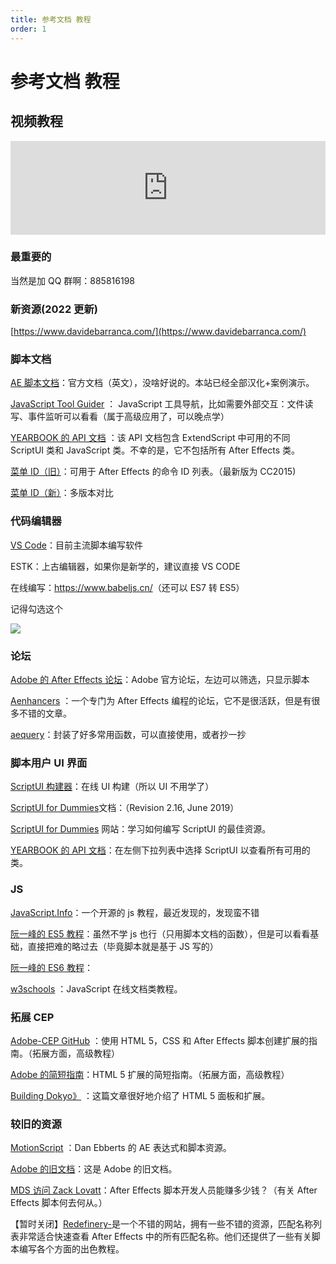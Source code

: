 ```yaml
---
title: 参考文档 教程
order: 1
---
```


# 参考文档 教程

## 视频教程

<iframe src="https://player.bilibili.com/player.html?bvid=BV17U4y1T7mU&page=1&high_quality=1" width="100%" allowfullscreen="allowfullscreen" frameborder="0"></iframe>

### 最重要的

当然是加 QQ 群啊：885816198

### 新资源(2022 更新)

[https://www.davidebarranca.com/](https://www.davidebarranca.com/)

### 脚本文档

[AE 脚本文档](https://ae-scripting.docsforadobe.dev/)：官方文档（英文），没啥好说的。本站已经全部汉化+案例演示。

[JavaScript Tool Guider](https://extendscript.docsforadobe.dev/) ： JavaScript
工具导航，比如需要外部交互：文件读写、事件监听可以看看（属于高级应用了，可以晚点学）

[YEARBOOK 的 API 文档](http://yearbook.github.io/esdocs/#/)
：该 API 文档包含 ExtendScript 中可用的不同 ScriptUI 类和 JavaScript 类。不幸的是，它不包括所有 After Effects 类。

[菜单 ID（旧）](https://www.provideocoalition.com/after-effects-menu-command-ids/)：可用于 After Effects 的命令 ID 列表。（最新版为 CC2015)

[菜单 ID（新）](https://justintaylor.tv/after-effects-command-ids/)：多版本对比

### 代码编辑器

[VS Code](https://code.visualstudio.com/)：目前主流脚本编写软件

ESTK：上古编辑器，如果你是新学的，建议直接 VS CODE

在线编写：<https://www.babeljs.cn/>（还可以 ES7 转 ES5）

记得勾选这个

![](https://cdn.yuelili.com/20211003071653.png)

### 论坛

[Adobe 的 After Effects 论坛](https://community.adobe.com/t5/After-Effects/bd-p/after-effects)：Adobe 官方论坛，左边可以筛选，只显示脚本

[Aenhancers](http://www.aenhancers.com/) ：一个专门为 After
Effects 编程的论坛，它不是很活跃，但是有很多不错的文章。

[aequery](https://aenhancers.github.io/aequery/index.html)：封装了好多常用函数，可以直接使用，或者抄一抄

### 脚本用户 UI 界面

[ScriptUI 构建器](https://scriptui.joonas.me/)：在线 UI 构建（所以 UI 不用学了）

[ScriptUI for
Dummies](https://adobeindd.com/view/publications/a0207571-ff5b-4bbf-a540-07079bd21d75/92ra/publication-web-resources/pdf/scriptui-2-16-j.pdf)文档：（Revision 2.16, June 2019）

[ScriptUI for
Dummies](https://creativepro.com/files/kahrel/indesign/scriptui.html)
网站：学习如何编写 ScriptUI 的最佳资源。

[YEARBOOK 的 API 文档](http://yearbook.github.io/esdocs/#/)：在左侧下拉列表中选择 ScriptUI 以查看所有可用的类。

### JS

[JavaScript.Info](https://zh.javascript.info/)：一个开源的 js 教程，最近发现的，发现蛮不错

[阮一峰的 ES5 教程](http://javascript.ruanyifeng.com/)：虽然不学 js 也行（只用脚本文档的函数），但是可以看看基础，直接把难的略过去（毕竟脚本就是基于 JS 写的）

[阮一峰的 ES6 教程](https://es6.ruanyifeng.com/#README)：

[w3schools](https://www.w3schools.com/js/default.asp) ：JavaScript 在线文档类教程。

### 拓展 CEP

[Adobe-CEP GitHub](https://github.com/Adobe-CEP) ：使用 HTML 5，CSS 和 After
Effects 脚本创建扩展的指南。（拓展方面，高级教程）

[Adobe 的简短指南](https://www.adobe.com/devnet/creativesuite/articles/a-short-guide-to-HTML5-extensions.html)：HTML 5 扩展的简短指南。（拓展方面，高级教程）

[Building Dokyo》](https://medium.com/better-programming/building-a-modern-extension-for-after-effects-eea269544b50) ：这篇文章很好地介绍了 HTML 5 面板和扩展。

### 较旧的资源

[MotionScript](http://motionscript.com/) ：Dan Ebberts 的 AE 表达式和脚本资源。

[Adobe 的旧文档](https://blogs.adobe.com/creativecloud/files/2012/06/After-Effects-CS6-Scripting-Guide.pdf)：这是 Adobe 的旧文档。

[MDS 访问 Zack Lovatt](https://www.schoolofmotion.com/podcast/how-much-do-after-effects-script-developers-make-a-chat-with-zack-lovatt/)：After
Effects 脚本开发人员能赚多少钱？（有关 After Effects 脚本何去何从。）

【暂时关闭】[Redefinery-](http://www.redefinery.com/ae/)是一个不错的网站，拥有一些不错的资源，匹配名称列表非常适合快速查看 After
Effects 中的所有匹配名称。他们还提供了一些有关脚本编写各个方面的出色教程。
